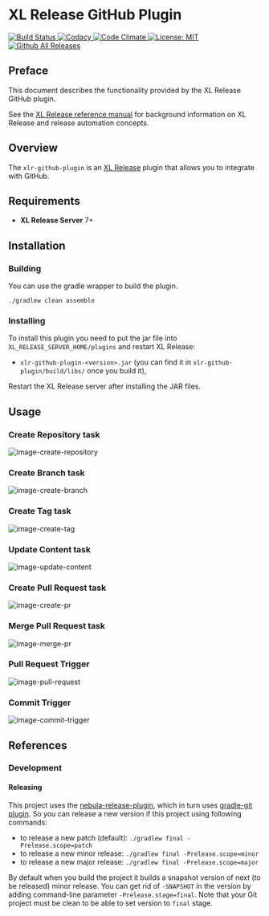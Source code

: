 # XL Release GitHub Plugin #

[![Build Status][xlr-github-plugin-travis-image] ][xlr-github-plugin-travis-url]
[![Codacy][xlr-github-plugin-codacy-image] ][xlr-github-plugin-codacy-url]
[![Code Climate][xlr-github-plugin-code-climate-image] ][xlr-github-plugin-code-climate-url]
[![License: MIT][xlr-github-plugin-license-image] ][xlr-github-plugin-license-url]
[![Github All Releases][xlr-github-plugin-downloads-image] ]()

[xlr-github-plugin-travis-image]: https://travis-ci.org/xebialabs-community/xlr-github-plugin.svg?branch=master
[xlr-github-plugin-travis-url]: https://travis-ci.org/xebialabs-community/xlr-github-plugin
[xlr-github-plugin-codacy-image]: https://api.codacy.com/project/badge/Grade/d45f829ce3c1462a867f12ef06500865
[xlr-github-plugin-codacy-url]: https://www.codacy.com/app/joris-dewinne/xlr-github-plugin
[xlr-github-plugin-code-climate-image]: https://codeclimate.com/github/xebialabs-community/xlr-github-plugin/badges/gpa.svg
[xlr-github-plugin-code-climate-url]: https://codeclimate.com/github/xebialabs-community/xlr-github-plugin
[xlr-github-plugin-license-image]: https://img.shields.io/badge/License-MIT-yellow.svg
[xlr-github-plugin-license-url]: https://opensource.org/licenses/MIT
[xlr-github-plugin-downloads-image]: https://img.shields.io/github/downloads/xebialabs-community/xlr-github-plugin/total.svg

## Preface

This document describes the functionality provided by the XL Release GitHub plugin.

See the [XL Release reference manual](https://docs.xebialabs.com/xl-release) for background information on XL Release and release automation concepts.

## Overview

The `xlr-github-plugin` is an [XL Release](https://docs.xebialabs.com/xl-release/index.html) plugin that allows you to integrate with GitHub.

## Requirements

* **XL Release Server** 7+

## Installation

### Building

You can use the gradle wrapper to build the plugin.

```
./gradlew clean assemble

```

### Installing

To install this plugin you need to put the jar file into `XL_RELEASE_SERVER_HOME/plugins` and restart XL Release:

* `xlr-github-plugin-<version>.jar` (you can find it in `xlr-github-plugin/build/libs/` once you build it),

Restart the XL Release server after installing the JAR files.

## Usage 

### Create Repository task

![image-create-repository](images/create-repository.png)

### Create Branch task

![image-create-branch](images/create-branch.png)

### Create Tag task

![image-create-tag](images/create-tag.png)

### Update Content task

![image-update-content](images/update-content.png)

### Create Pull Request task

![image-create-pr](images/create-pr.png)

### Merge Pull Request task

![image-merge-pr](images/merge-pr.png)

### Pull Request Trigger

![image-pull-request](images/pr-trigger.png)

### Commit Trigger

![image-commit-trigger](images/commit-trigger.png)

## References

### Development

#### Releasing

This project uses the [nebula-release-plugin](https://github.com/nebula-plugins/nebula-release-plugin), which in turn uses [gradle-git plugin](https://github.com/ajoberstar/gradle-git). So you can release a new version if this project using following commands:

* to release a new patch (default): `./gradlew final -Prelease.scope=patch`
* to release a new minor release: `./gradlew final -Prelease.scope=minor`
* to release a new major release: `./gradlew final -Prelease.scope=major`

By default when you build the project it builds a snapshot version of next (to be released) minor release. You can get rid of `-SNAPSHOT` in the version by adding command-line parameter `-Prelease.stage=final`. Note that your Git project must be clean to be able to set version to `final` stage.

